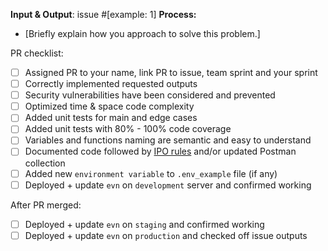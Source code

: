 
**Input & Output**: issue #[example: 1]
**Process:**
- [Briefly explain how you approach to solve this problem.]

PR checklist:

- [ ] Assigned PR to your name, link PR to issue, team sprint and your sprint
- [ ] Correctly implemented requested outputs
- [ ] Security vulnerabilities have been considered and prevented
- [ ] Optimized time & space code complexity
- [ ] Added unit tests for main and edge cases
- [ ] Added unit tests with 80% - 100% code coverage
- [ ] Variables and functions naming are semantic and easy to understand
- [ ] Documented code followed by [IPO rules](https://www.sesvtutorial.com/setting-up-your-study-environment-and-mentality/#input---process---output-ipo) and/or updated Postman collection
- [ ] Added new `environment variable` to `.env_example` file (if any)
- [ ] Deployed + update `evn` on `development` server and confirmed working

After PR merged:

- [ ] Deployed + update `evn` on `staging` and confirmed working
- [ ] Deployed + update `evn` on `production` and checked off issue outputs